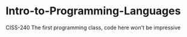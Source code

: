 # Intro-to-Programming-Languages
CISS-240  The first programming class, code here won't be impressive
